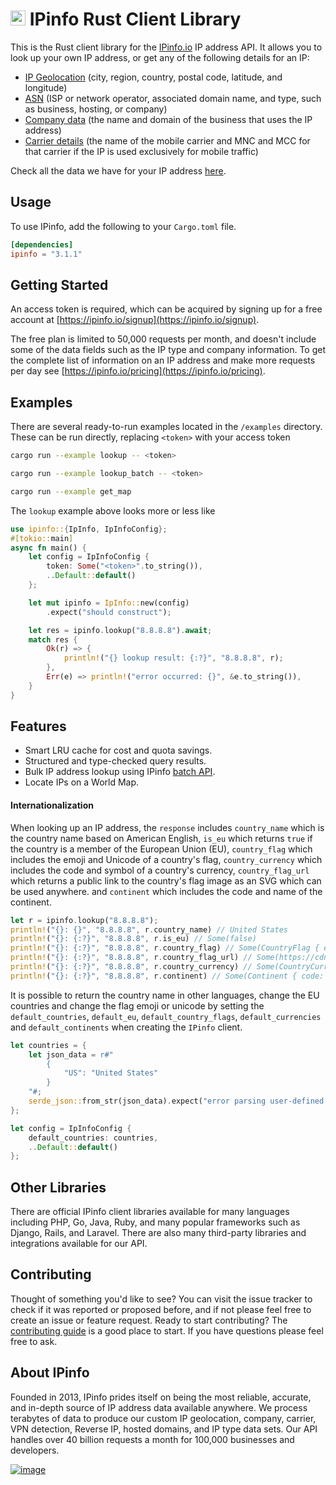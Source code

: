 # [<img src="https://ipinfo.io/static/ipinfo-small.svg" alt="IPinfo" width="24"/>](https://ipinfo.io/) IPinfo Rust Client Library

This is the Rust client library for the [IPinfo.io](https://ipinfo.io) IP address API.
It allows you to look up your own IP address, or get any of the following details for an IP:

- [IP Geolocation](https://ipinfo.io/ip-geolocation-api) (city, region, country, postal code, latitude, and longitude)
- [ASN](https://ipinfo.io/asn-api) (ISP or network operator, associated domain name, and type, such as business, hosting, or company)
- [Company data](https://ipinfo.io/ip-company-api) (the name and domain of the business that uses the IP address)
- [Carrier details](https://ipinfo.io/ip-carrier-api) (the name of the mobile carrier and MNC and MCC for that carrier if the IP is used exclusively for mobile traffic)

Check all the data we have for your IP address [here](https://ipinfo.io/what-is-my-ip).

## Usage

To use IPinfo, add the following to your `Cargo.toml` file.

```toml
[dependencies]
ipinfo = "3.1.1"
```

## Getting Started

An access token is required, which can be acquired by signing up for a free account
at [https://ipinfo.io/signup](https://ipinfo.io/signup).

The free plan is limited to 50,000 requests per month, and doesn't include some of the
data fields such as the IP type and company information. To get the complete list of
information on an IP address and make more requests per day see [https://ipinfo.io/pricing](https://ipinfo.io/pricing).

## Examples

There are several ready-to-run examples located in the `/examples` directory. These can be run directly, replacing `<token>` with your access token

```bash
cargo run --example lookup -- <token>
```

```bash
cargo run --example lookup_batch -- <token>
```

```bash
cargo run --example get_map
```

The `lookup` example above looks more or less like

```rust
use ipinfo::{IpInfo, IpInfoConfig};
#[tokio::main]
async fn main() {
    let config = IpInfoConfig {
        token: Some("<token>".to_string()),
        ..Default::default()
    };

    let mut ipinfo = IpInfo::new(config)
        .expect("should construct");

    let res = ipinfo.lookup("8.8.8.8").await;
    match res {
        Ok(r) => {
            println!("{} lookup result: {:?}", "8.8.8.8", r);
        },
        Err(e) => println!("error occurred: {}", &e.to_string()),
    }
}
```

## Features

- Smart LRU cache for cost and quota savings.
- Structured and type-checked query results.
- Bulk IP address lookup using IPinfo [batch API](https://ipinfo.io/developers/batch).
- Locate IPs on a World Map.

#### Internationalization

When looking up an IP address, the `response` includes `country_name` which is the country name based on American English, `is_eu` which returns `true` if the country is a member of the European Union (EU), `country_flag` which includes the emoji and Unicode of a country's flag, `country_currency`
which includes the code and symbol of a country's currency, `country_flag_url` which returns a public link to the country's flag image as an SVG which can be used anywhere. and `continent` which includes the code and name of the continent.

```rust
let r = ipinfo.lookup("8.8.8.8");
println!("{}: {}", "8.8.8.8", r.country_name) // United States
println!("{}: {:?}", "8.8.8.8", r.is_eu) // Some(false)
println!("{}: {:?}", "8.8.8.8", r.country_flag) // Some(CountryFlag { emoji: "🇺🇸", unicode: "U+1F1FA U+1F1F8" })
println!("{}: {:?}", "8.8.8.8", r.country_flag_url) // Some(https://cdn.ipinfo.io/static/images/countries-flags/US.svg)
println!("{}: {:?}", "8.8.8.8", r.country_currency) // Some(CountryCurrency { code: "USD", symbol: "$" })
println!("{}: {:?}", "8.8.8.8", r.continent) // Some(Continent { code: "NA", name: "North America" })
```

It is possible to return the country name in other languages, change the EU countries and change the flag emoji or unicode by setting the `default_countries`, `default_eu`, `default_country_flags`, `default_currencies` and `default_continents` when creating the `IPinfo` client.

```rust
let countries = {
    let json_data = r#"
        {
            "US": "United States"
        }
    "#;
    serde_json::from_str(json_data).expect("error parsing user-defined JSON!")
};

let config = IpInfoConfig {
    default_countries: countries,
    ..Default::default()
};
```

## Other Libraries

There are official IPinfo client libraries available for many languages including
PHP, Go, Java, Ruby, and many popular frameworks such as Django, Rails, and Laravel.
There are also many third-party libraries and integrations available for our API.

## Contributing

Thought of something you'd like to see? You can visit the issue tracker
to check if it was reported or proposed before, and if not please feel free to
create an issue or feature request. Ready to start contributing?
The [contributing guide][contributing] is a good place to start. If you have
questions please feel free to ask.

## About IPinfo

Founded in 2013, IPinfo prides itself on being the most reliable, accurate, and in-depth source of IP address data available anywhere. We process terabytes of data to produce our custom IP geolocation, company, carrier, VPN detection, Reverse IP, hosted domains, and IP type data sets. Our API handles over 40 billion requests a month for 100,000 businesses and developers.

[![image](https://avatars3.githubusercontent.com/u/15721521?s=128&u=7bb7dde5c4991335fb234e68a30971944abc6bf3&v=4)](https://ipinfo.io/)

[contributing]: https://github.com/ipinfo/rust/blob/master/CONTRIBUTING.md
